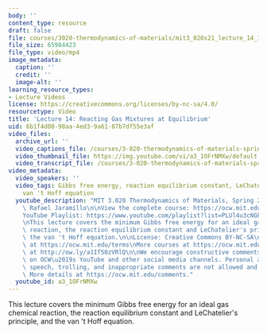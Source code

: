 ```yaml
---
body: ''
content_type: resource
draft: false
file: courses/3020-thermodynamics-of-materials/mit3_020s21_lecture_14_1080p_v2_360p_16_9.mp4
file_size: 65984423
file_type: video/mp4
image_metadata:
  caption: ''
  credit: ''
  image-alt: ''
learning_resource_types:
- Lecture Videos
license: https://creativecommons.org/licenses/by-nc-sa/4.0/
resourcetype: Video
title: 'Lecture 14: Reacting Gas Mixtures at Equilibrium'
uid: 6b1f4d08-98aa-4ed3-9a61-87b7df55e3af
video_files:
  archive_url: ''
  video_captions_file: /courses/3-020-thermodynamics-of-materials-spring-2021/mit3_020s21_lecture_14_1080p_v2_captions.vtt
  video_thumbnail_file: https://img.youtube.com/vi/a3_1OFrNMXw/default.jpg
  video_transcript_file: /courses/3-020-thermodynamics-of-materials-spring-2021/1SYjXjLIEf9D7zOQABuM7qcf8RwSow9m-_transcript.pdf
video_metadata:
  video_speakers: ''
  video_tags: Gibbs free energy, reaction equilibrium constant, LeChatelier's principle,
    van 't Hoff equation
  youtube_description: "MIT 3.020 Thermodynamics of Materials, Spring 2021\nInstructor:\
    \ Rafael Jaramillo\n\nView the complete course: https://ocw.mit.edu/courses/3-020-thermodynamics-of-materials-spring-2021/\n\
    YouTube Playlist: https://www.youtube.com/playlist?list=PLUl4u3cNGP61g-yRbJz4ghFPJLiok1HxX\n\
    \nThis lecture covers the minimum Gibbs free energy for an ideal gas chemical\
    \ reaction, the reaction equilibrium constant and LeChatelier's principle, and\
    \ the van 't Hoff equation.\n\nLicense: Creative Commons BY-NC-SA\nMore information\
    \ at https://ocw.mit.edu/terms\nMore courses at https://ocw.mit.edu\nSupport OCW\
    \ at http://ow.ly/a1If50zVRlQ\n\nWe encourage constructive comments and discussion\
    \ on OCW\u2019s YouTube and other social media channels. Personal attacks, hate\
    \ speech, trolling, and inappropriate comments are not allowed and may be removed.\
    \ More details at https://ocw.mit.edu/comments."
  youtube_id: a3_1OFrNMXw
---
```

This lecture covers the minimum Gibbs free energy for an ideal gas chemical reaction, the reaction equilibrium constant and LeChatelier's principle, and the van 't Hoff equation.